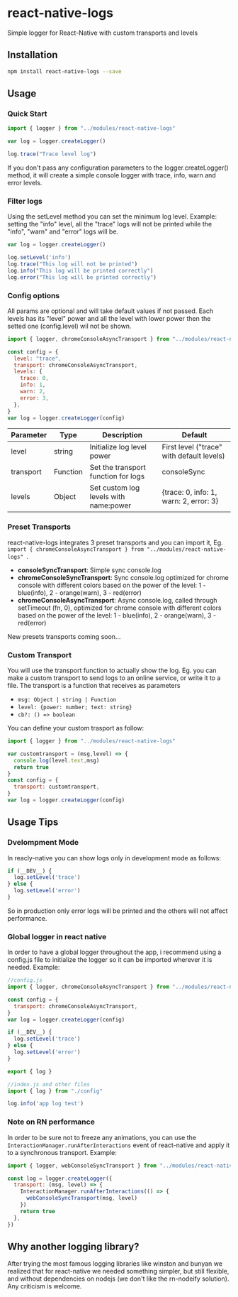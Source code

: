 # react-native-logs
Simple logger for React-Native with custom transports and levels

## Installation 
```sh
npm install react-native-logs --save
```

## Usage

### Quick Start
```javascript
import { logger } from "../modules/react-native-logs"

var log = logger.createLogger()

log.trace("Trace level log")
```
If you don't pass any configuration parameters to the logger.createLogger() method, it will create a simple console logger with trace, info, warn and error levels.

### Filter logs
Using the setLevel method you can set the minimum log level. Example: setting the "info" level, all the "trace" logs will not be printed while the "info", "warn" and "error" logs will be.
```javascript
var log = logger.createLogger()

log.setLevel('info')
log.trace("This log will not be printed")
log.info("This log will be printed correctly")
log.error("This log will be printed correctly")
```

### Config options
All params are optional and will take default values if not passed. Each levels has its "level" power and all the level with lower power then the setted one (config.level) wil not be shown.

```javascript
import { logger, chromeConsoleAsyncTransport } from "../modules/react-native-logs"

const config = {
  level: "trace",
  transport: chromeConsoleAsyncTransport,
  levels: {
    trace: 0,
    info: 1,
    warn: 2,
    error: 3,
  },
}
var log = logger.createLogger(config)
```
| Parameter | Type     | Description                           | Default                                   |
| --------- | -------- | ------------------------------------- | ----------------------------------------- |
| level     | string   | Initialize log level power            | First level ("trace" with default levels) |
| transport | Function | Set the transport function for logs   | consoleSync                               |
| levels    | Object   | Set custom log levels with name:power | {trace: 0, info: 1, warn: 2, error: 3}    |

### Preset Transports
react-native-logs integrates 3 preset transports and you can import it, Eg. `import { chromeConsoleAsyncTransport } from "../modules/react-native-logs" `.

 - **consoleSyncTransport**: Simple sync console.log
 - **chromeConsoleSyncTransport**: Sync console.log optimized for chrome console with different colors based on the power of the level: 1 - blue(info), 2 - orange(warn), 3 - red(error)
 - **chromeConsoleAsyncTransport**: Async console.log, called through setTimeout (fn, 0), optimized for chrome console with different colors based on the power of the level: 1 - blue(info), 2 - orange(warn), 3 - red(error)

New presets transports coming soon...

### Custom Transport
You will use the transport function to actually show the log. Eg. you can make a custom transport to send logs to an online service, or write it to a file.
The transport is a function that receives as parameters 
 - `msg: Object | string | Function`
 - `level: {power: number; text: string}`
 - `cb?: () => boolean`

You can define your custom trasport as follow:
```javascript
import { logger } from "../modules/react-native-logs"

var customtransport = (msg,level) => {
  console.log(level.text,msg)
  return true
}
const config = {
  transport: customtransport,
}
var log = logger.createLogger(config)
```

## Usage Tips

### Dvelompment Mode
In reacly-native you can show logs only in development mode as follows:
```javascript
if (__DEV__) {
  log.setLevel('trace')
} else {
  log.setLevel('error')
}
```
So in production only error logs will be printed and the others will not affect performance.

### Global logger in react native
In order to have a global logger throughout the app, i recommend using a config.js file to initialize the logger so it can be imported wherever it is needed.
Example:
```javascript
//config.js
import { logger, chromeConsoleAsyncTransport } from "../modules/react-native-logs"

const config = {
  transport: chromeConsoleAsyncTransport,
}
var log = logger.createLogger(config)

if (__DEV__) {
  log.setLevel('trace')
} else {
  log.setLevel('error')
}

export { log }
```

```javascript
//index.js and other files
import { log } from "./config"

log.info('app log test')
```

###  Note on RN performance
In order to be sure not to freeze any animations, you can use the `InteractionManager.runAfterInteractions` event of react-native and apply it to a synchronous transport.
Example:
```javascript
import { logger, webConsoleSyncTransport } from "../modules/react-native-logs"

const log = logger.createLogger({
  transport: (msg, level) => {
    InteractionManager.runAfterInteractions(() => {
      webConsoleSyncTransport(msg, level)
    })
    return true
  },
})
```

## Why another logging library? 
After trying the most famous logging libraries like winston and bunyan we realized that for react-native we needed something simpler, but still flexible, and without dependencies on nodejs (we don't like the rn-nodeify solution). Any criticism is welcome.




